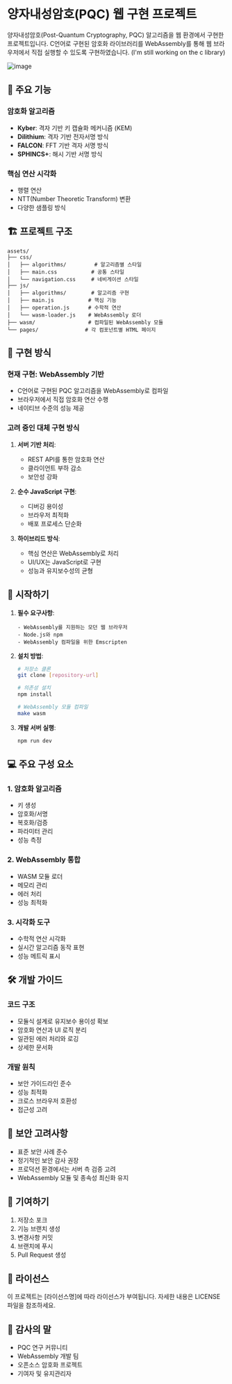 # 양자내성암호(PQC) 웹 구현 프로젝트

양자내성암호(Post-Quantum Cryptography, PQC) 알고리즘을 웹 환경에서 구현한 프로젝트입니다. C언어로 구현된 암호화 라이브러리를 WebAssembly를 통해 웹 브라우저에서 직접 실행할 수 있도록 구현하였습니다.
(I'm still working on the c library)

![image](https://github.com/user-attachments/assets/0955642f-ea19-48f1-bb23-dfa775951caf)




## 🌟 주요 기능

### 암호화 알고리즘
- **Kyber**: 격자 기반 키 캡슐화 메커니즘 (KEM)
- **Dilithium**: 격자 기반 전자서명 방식
- **FALCON**: FFT 기반 격자 서명 방식
- **SPHINCS+**: 해시 기반 서명 방식

### 핵심 연산 시각화
- 행렬 연산
- NTT(Number Theoretic Transform) 변환
- 다양한 샘플링 방식

## 🏗️ 프로젝트 구조

```
assets/
├── css/
│   ├── algorithms/         # 알고리즘별 스타일
│   ├── main.css           # 공통 스타일
│   └── navigation.css     # 네비게이션 스타일
├── js/
│   ├── algorithms/        # 알고리즘 구현
│   ├── main.js           # 핵심 기능
│   ├── operation.js      # 수학적 연산
│   └── wasm-loader.js    # WebAssembly 로더
├── wasm/                 # 컴파일된 WebAssembly 모듈
└── pages/               # 각 컴포넌트별 HTML 페이지
```

## 🔧 구현 방식

### 현재 구현: WebAssembly 기반
- C언어로 구현된 PQC 알고리즘을 WebAssembly로 컴파일
- 브라우저에서 직접 암호화 연산 수행
- 네이티브 수준의 성능 제공

### 고려 중인 대체 구현 방식
1. **서버 기반 처리**:
   - REST API를 통한 암호화 연산
   - 클라이언트 부하 감소
   - 보안성 강화

2. **순수 JavaScript 구현**:
   - 디버깅 용이성
   - 브라우저 최적화
   - 배포 프로세스 단순화

3. **하이브리드 방식**:
   - 핵심 연산은 WebAssembly로 처리
   - UI/UX는 JavaScript로 구현
   - 성능과 유지보수성의 균형

## 🚀 시작하기

1. **필수 요구사항**:
   ```
   - WebAssembly를 지원하는 모던 웹 브라우저
   - Node.js와 npm
   - WebAssembly 컴파일을 위한 Emscripten
   ```

2. **설치 방법**:
   ```bash
   # 저장소 클론
   git clone [repository-url]

   # 의존성 설치
   npm install

   # WebAssembly 모듈 컴파일
   make wasm
   ```

3. **개발 서버 실행**:
   ```bash
   npm run dev
   ```

## 💻 주요 구성 요소

### 1. 암호화 알고리즘
- 키 생성
- 암호화/서명
- 복호화/검증
- 파라미터 관리
- 성능 측정

### 2. WebAssembly 통합
- WASM 모듈 로더
- 메모리 관리
- 에러 처리
- 성능 최적화

### 3. 시각화 도구
- 수학적 연산 시각화
- 실시간 알고리즘 동작 표현
- 성능 메트릭 표시

## 🛠️ 개발 가이드

### 코드 구조
- 모듈식 설계로 유지보수 용이성 확보
- 암호화 연산과 UI 로직 분리
- 일관된 에러 처리와 로깅
- 상세한 문서화

### 개발 원칙
- 보안 가이드라인 준수
- 성능 최적화
- 크로스 브라우저 호환성
- 접근성 고려

## 🔐 보안 고려사항

- 표준 보안 사례 준수
- 정기적인 보안 감사 권장
- 프로덕션 환경에서는 서버 측 검증 고려
- WebAssembly 모듈 및 종속성 최신화 유지

## 🤝 기여하기

1. 저장소 포크
2. 기능 브랜치 생성
3. 변경사항 커밋
4. 브랜치에 푸시
5. Pull Request 생성

## 📄 라이선스

이 프로젝트는 [라이선스명]에 따라 라이선스가 부여됩니다. 자세한 내용은 LICENSE 파일을 참조하세요.

## 🙏 감사의 말

- PQC 연구 커뮤니티
- WebAssembly 개발 팀
- 오픈소스 암호화 프로젝트
- 기여자 및 유지관리자
